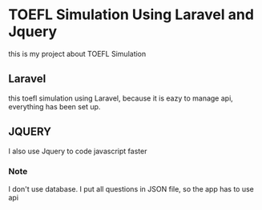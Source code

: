 # TOEFL Simulation Using Laravel and Jquery

this is my project about TOEFL Simulation

## Laravel

this toefl simulation using Laravel, because it is eazy to manage api, everything has been set up.

## JQUERY

I also use Jquery to code javascript faster

### Note 
I don't use database. I put all questions in JSON file, so the app has to use api
